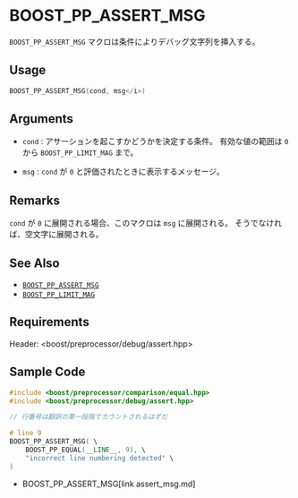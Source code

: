 # BOOST_PP_ASSERT_MSG

`BOOST_PP_ASSERT_MSG` マクロは条件によりデバッグ文字列を挿入する。

## Usage

```cpp
BOOST_PP_ASSERT_MSG(cond, msg</i>)
```

## Arguments

- `cond` :
	アサーションを起こすかどうかを決定する条件。
	有効な値の範囲は `0` から `BOOST_PP_LIMIT_MAG` まで。

- `msg` :
	`cond` が `0` と評価されたときに表示するメッセージ。

## Remarks

`cond` が `0` に展開される場合、このマクロは `msg` に展開される。
そうでなければ、空文字に展開される。

## See Also

- [`BOOST_PP_ASSERT_MSG`](assert_msg.md)
- [`BOOST_PP_LIMIT_MAG`](limit_mag.md)

## Requirements

Header: &lt;boost/preprocessor/debug/assert.hpp&gt;

## Sample Code

```cpp
#include <boost/preprocessor/comparison/equal.hpp>
#include <boost/preprocessor/debug/assert.hpp>

// 行番号は翻訳の第一段階でカウントされるはずだ

# line 9
BOOST_PP_ASSERT_MSG( \
	BOOST_PP_EQUAL(__LINE__, 9), \
	"incorrect line numbering detected" \
)
```
* BOOST_PP_ASSERT_MSG[link assert_msg.md]

